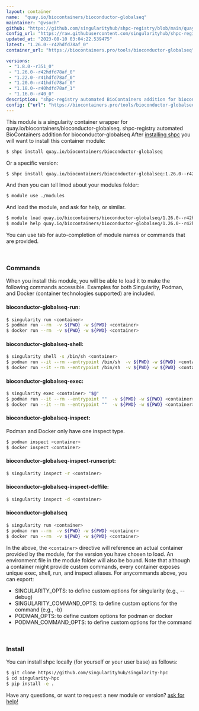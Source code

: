 ```yaml
---
layout: container
name:  "quay.io/biocontainers/bioconductor-globalseq"
maintainer: "@vsoch"
github: "https://github.com/singularityhub/shpc-registry/blob/main/quay.io/biocontainers/bioconductor-globalseq/container.yaml"
config_url: "https://raw.githubusercontent.com/singularityhub/shpc-registry/main/quay.io/biocontainers/bioconductor-globalseq/container.yaml"
updated_at: "2023-08-10 03:04:22.539475"
latest: "1.26.0--r42hdfd78af_0"
container_url: "https://biocontainers.pro/tools/bioconductor-globalseq"

versions:
 - "1.8.0--r351_0"
 - "1.26.0--r42hdfd78af_0"
 - "1.22.0--r41hdfd78af_0"
 - "1.20.0--r41hdfd78af_0"
 - "1.18.0--r40hdfd78af_1"
 - "1.16.0--r40_0"
description: "shpc-registry automated BioContainers addition for bioconductor-globalseq"
config: {"url": "https://biocontainers.pro/tools/bioconductor-globalseq", "maintainer": "@vsoch", "description": "shpc-registry automated BioContainers addition for bioconductor-globalseq", "latest": {"1.26.0--r42hdfd78af_0": "sha256:a3ee04e64274a5070dac442bf358b0f2b4649c262748cf818e3066b8ef54c30f"}, "tags": {"1.8.0--r351_0": "sha256:f09ebf3fe3800aadcd0041448e1ab4f9d4245b6ff7201c41e133d918d628f2af", "1.26.0--r42hdfd78af_0": "sha256:a3ee04e64274a5070dac442bf358b0f2b4649c262748cf818e3066b8ef54c30f", "1.22.0--r41hdfd78af_0": "sha256:7b19ba84385a9350c59275517789f63a2d28b4189f2d8b30b6851c0edfe98684", "1.20.0--r41hdfd78af_0": "sha256:322b0d782e7e59a6fec428c0ce2d698f71154e058335d3ebe8cd8eaeffb633b2", "1.18.0--r40hdfd78af_1": "sha256:510e9130fe7324878bd9baf24a8a11f5f06e2098c4114b49e7c60fb654d6eac3", "1.16.0--r40_0": "sha256:c4e0dbd62e99fc08afd596d46808985a6758db1b50843b90f9cda1644fe4dddf"}, "docker": "quay.io/biocontainers/bioconductor-globalseq"}
---
```


This module is a singularity container wrapper for quay.io/biocontainers/bioconductor-globalseq.
shpc-registry automated BioContainers addition for bioconductor-globalseq
After [installing shpc](#install) you will want to install this container module:


```bash
$ shpc install quay.io/biocontainers/bioconductor-globalseq
```

Or a specific version:

```bash
$ shpc install quay.io/biocontainers/bioconductor-globalseq:1.26.0--r42hdfd78af_0
```

And then you can tell lmod about your modules folder:

```bash
$ module use ./modules
```

And load the module, and ask for help, or similar.

```bash
$ module load quay.io/biocontainers/bioconductor-globalseq/1.26.0--r42hdfd78af_0
$ module help quay.io/biocontainers/bioconductor-globalseq/1.26.0--r42hdfd78af_0
```

You can use tab for auto-completion of module names or commands that are provided.

<br>

### Commands

When you install this module, you will be able to load it to make the following commands accessible.
Examples for both Singularity, Podman, and Docker (container technologies supported) are included.

#### bioconductor-globalseq-run:

```bash
$ singularity run <container>
$ podman run --rm  -v ${PWD} -w ${PWD} <container>
$ docker run --rm  -v ${PWD} -w ${PWD} <container>
```

#### bioconductor-globalseq-shell:

```bash
$ singularity shell -s /bin/sh <container>
$ podman run --it --rm --entrypoint /bin/sh  -v ${PWD} -w ${PWD} <container>
$ docker run --it --rm --entrypoint /bin/sh  -v ${PWD} -w ${PWD} <container>
```

#### bioconductor-globalseq-exec:

```bash
$ singularity exec <container> "$@"
$ podman run --it --rm --entrypoint ""  -v ${PWD} -w ${PWD} <container> "$@"
$ docker run --it --rm --entrypoint ""  -v ${PWD} -w ${PWD} <container> "$@"
```

#### bioconductor-globalseq-inspect:

Podman and Docker only have one inspect type.

```bash
$ podman inspect <container>
$ docker inspect <container>
```

#### bioconductor-globalseq-inspect-runscript:

```bash
$ singularity inspect -r <container>
```

#### bioconductor-globalseq-inspect-deffile:

```bash
$ singularity inspect -d <container>
```



#### bioconductor-globalseq

```bash
$ singularity run <container>
$ podman run --rm  -v ${PWD} -w ${PWD} <container>
$ docker run --rm  -v ${PWD} -w ${PWD} <container>
```


In the above, the `<container>` directive will reference an actual container provided
by the module, for the version you have chosen to load. An environment file in the
module folder will also be bound. Note that although a container
might provide custom commands, every container exposes unique exec, shell, run, and
inspect aliases. For anycommands above, you can export:

 - SINGULARITY_OPTS: to define custom options for singularity (e.g., --debug)
 - SINGULARITY_COMMAND_OPTS: to define custom options for the command (e.g., -b)
 - PODMAN_OPTS: to define custom options for podman or docker
 - PODMAN_COMMAND_OPTS: to define custom options for the command

<br>

### Install

You can install shpc locally (for yourself or your user base) as follows:

```bash
$ git clone https://github.com/singularityhub/singularity-hpc
$ cd singularity-hpc
$ pip install -e .
```

Have any questions, or want to request a new module or version? [ask for help!](https://github.com/singularityhub/singularity-hpc/issues)